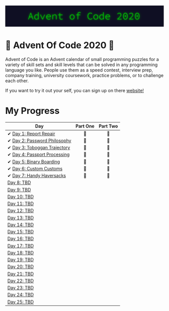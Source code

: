 ![Advent Of Code 2020](aoc20.png)
# 🎅 Advent Of Code 2020 🎅

Advent of Code is an Advent calendar of small programming puzzles for a variety of skill sets and skill levels that can be solved in any programming language you like. People use them as a speed contest, interview prep, company training, university coursework, practice problems, or to challenge each other.

If you want to try it out your self, you can sign up on there [website!](https://adventofcode.com/)

# My Progress

| Day                                                                                                     | Part One | Part Two |
| ------------------------------------------------------------------------------------------------------- | :------: | :------: |
| ✔ [Day 1: Report Repair](https://github.com/yorickcleerbout/Advent-Of-Code-2020/tree/main/Day_01)       |    🌟    |    🌟    |
| ✔ [Day 2: Password Philosophy](https://github.com/yorickcleerbout/Advent-Of-Code-2020/tree/main/Day_02) |    🌟    |    🌟    |
| ✔ [Day 3: Toboggan Trajectory](https://github.com/yorickcleerbout/Advent-Of-Code-2020/tree/main/Day_03) |    🌟    |    🌟    |
| ✔ [Day 4: Passport Processing](https://github.com/yorickcleerbout/Advent-Of-Code-2020/tree/main/Day_04) |    🌟    |    🌟    |
| ✔ [Day 5: Binary Boarding](https://github.com/yorickcleerbout/Advent-Of-Code-2020/tree/main/Day_05)     |    🌟     |    🌟     |
| ✔ [Day 6: Custom Customs](https://github.com/yorickcleerbout/Advent-Of-Code-2020/tree/main/Day_06)                                                                                          |    🌟      |    🌟      |
| ✔ [Day 7: Handy Haversacks](https://github.com/yorickcleerbout/Advent-Of-Code-2020/tree/main/Day_07)                                                                                          |     🌟     |     🌟     |
| [Day 8: TBD]()                                                                                          |          |          |
| [Day 9: TBD]()                                                                                          |          |          |
| [Day 10: TBD]()                                                                                         |          |          |
| [Day 11: TBD]()                                                                                         |          |          |
| [Day 12: TBD]()                                                                                         |          |          |
| [Day 13: TBD]()                                                                                         |          |          |
| [Day 14: TBD]()                                                                                         |          |          |
| [Day 15: TBD]()                                                                                         |          |          |
| [Day 16: TBD]()                                                                                         |          |          |
| [Day 17: TBD]()                                                                                         |          |          |
| [Day 18: TBD]()                                                                                         |          |          |
| [Day 19: TBD]()                                                                                         |          |          |
| [Day 20: TBD]()                                                                                         |          |          |
| [Day 21: TBD]()                                                                                         |          |          |
| [Day 22: TBD]()                                                                                         |          |          |
| [Day 23: TBD]()                                                                                         |          |          |
| [Day 24: TBD]()                                                                                         |          |          |
| [Day 25: TBD]()                                                                                         |          |          |
